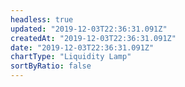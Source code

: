 ```yaml
---
headless: true
updated: "2019-12-03T22:36:31.091Z"
createdAt: "2019-12-03T22:36:31.091Z"
date: "2019-12-03T22:36:31.091Z"
chartType: "Liquidity Lamp"
sortByRatio: false
---
```

